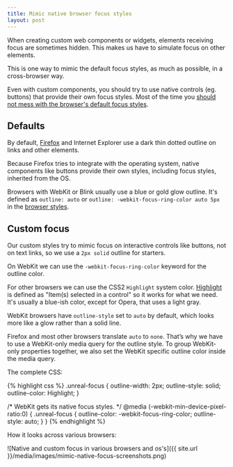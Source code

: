 ```yaml
---
title: Mimic native browser focus styles
layout: post
---
```


When creating custom web components or widgets, elements receiving focus are sometimes hidden. This makes us have to simulate focus on other elements.

This is one way to mimic the default focus styles, as much as possible, in a cross-browser way.

Even with custom components, you should try to use native controls (eg. buttons) that provide their own focus styles. Most of the time you [should not mess with the browser's default focus styles](
http://www.outlinenone.com/).

## Defaults

By default, [Firefox](
https://hg.mozilla.org/mozilla-central/file/tip/layout/style/html.css) and Internet Explorer use a dark thin dotted outline on links and other elements.

Because Firefox tries to integrate with the operating system, native components like buttons provide their own styles, including focus styles, inherited from the OS.

Browsers with WebKit or Blink usually use a blue or gold glow outline. It's defined as `outline: auto` or `outline: -webkit-focus-ring-color auto 5px` in the [browser styles](https://trac.webkit.org/browser/trunk/Source/WebCore/css/html.css).

## Custom focus

Our custom styles try to mimic focus on interactive controls like buttons, not on text links, so we use a `2px solid` outline for starters.

On WebKit we can use the `-webkit-focus-ring-color` keyword for the outline color.

For other browsers we can use the CSS2 `Highlight` system color. [Highlight](http://www.w3.org/TR/CSS2/ui.html) is defined as "Item(s) selected in a control" so it works for what we need. It's usually a blue-ish color, except for Opera, that uses a light gray.

WebKit browsers have `outline-style` set to `auto` by default, which looks more like a glow rather than a solid line.

Firefox and most other browsers translate `auto` to `none`. That’s why we have to use a WebKit-only media query for the outline style. To group WebKit-only properties together, we also set the WebKit specific outline color inside the media query.

The complete CSS:

{% highlight css %}
.unreal-focus {
  outline-width: 2px;
  outline-style: solid;
  outline-color: Highlight;
}

/* WebKit gets its native focus styles.
 */
@media (-webkit-min-device-pixel-ratio:0) {
  .unreal-focus {
    outline-color: -webkit-focus-ring-color;
    outline-style: auto;
  }
}
{% endhighlight %}

How it looks across various browsers:

![Native and custom focus in various browsers and os's]({{ site.url }}/media/images/mimic-native-focus-screenshots.png)

